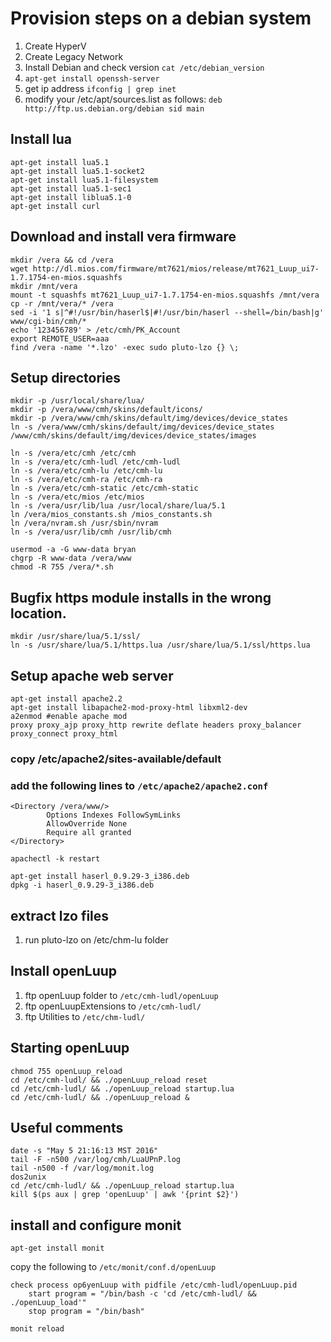 # Provision steps on a debian system

1. Create HyperV
2. Create Legacy Network
3. Install Debian  and check version `cat /etc/debian_version`
4. `apt-get install openssh-server`
5. get ip address `ifconfig | grep inet`
6. modify your /etc/apt/sources.list as follows:
   `deb http://ftp.us.debian.org/debian sid main`

## Install lua
```
apt-get install lua5.1
apt-get install lua5.1-socket2
apt-get install lua5.1-filesystem
apt-get install lua5.1-sec1
apt-get install liblua5.1-0
apt-get install curl
```


## Download and install vera firmware
```
mkdir /vera && cd /vera
wget http://dl.mios.com/firmware/mt7621/mios/release/mt7621_Luup_ui7-1.7.1754-en-mios.squashfs
mkdir /mnt/vera
mount -t squashfs mt7621_Luup_ui7-1.7.1754-en-mios.squashfs /mnt/vera
cp -r /mnt/vera/* /vera
sed -i '1 s|^#!/usr/bin/haserl$|#!/usr/bin/haserl --shell=/bin/bash|g' www/cgi-bin/cmh/*
echo '123456789' > /etc/cmh/PK_Account
export REMOTE_USER=aaa
find /vera -name '*.lzo' -exec sudo pluto-lzo {} \;

```

## Setup directories
```
mkdir -p /usr/local/share/lua/
mkdir -p /vera/www/cmh/skins/default/icons/
mkdir -p /vera/www/cmh/skins/default/img/devices/device_states
ln -s /vera/www/cmh/skins/default/img/devices/device_states /www/cmh/skins/default/img/devices/device_states/images

ln -s /vera/etc/cmh /etc/cmh
ln -s /vera/etc/cmh-ludl /etc/cmh-ludl
ln -s /vera/etc/cmh-lu /etc/cmh-lu
ln -s /vera/etc/cmh-ra /etc/cmh-ra
ln -s /vera/etc/cmh-static /etc/cmh-static
ln -s /vera/etc/mios /etc/mios
ln -s /vera/usr/lib/lua /usr/local/share/lua/5.1
ln /vera/mios_constants.sh /mios_constants.sh
ln /vera/nvram.sh /usr/sbin/nvram
ln -s /vera/usr/lib/cmh /usr/lib/cmh

usermod -a -G www-data bryan
chgrp -R www-data /vera/www
chmod -R 755 /vera/*.sh

```

## Bugfix https module installs in the wrong location.
```
mkdir /usr/share/lua/5.1/ssl/
ln -s /usr/share/lua/5.1/https.lua /usr/share/lua/5.1/ssl/https.lua
```

## Setup apache web server
```
apt-get install apache2.2
apt-get install libapache2-mod-proxy-html libxml2-dev
a2enmod #enable apache mod
proxy proxy_ajp proxy_http rewrite deflate headers proxy_balancer proxy_connect proxy_html
```
### copy /etc/apache2/sites-available/default
### add the following lines to  `/etc/apache2/apache2.conf`
```
<Directory /vera/www/>
        Options Indexes FollowSymLinks
        AllowOverride None
        Require all granted
</Directory>

apachectl -k restart
```

```
apt-get install haserl_0.9.29-3_i386.deb
dpkg -i haserl_0.9.29-3_i386.deb
```

## extract lzo files
1. run pluto-lzo on /etc/chm-lu folder

## Install openLuup
1. ftp openLuup folder to `/etc/cmh-ludl/openLuup`
2. ftp openLuupExtensions to `/etc/cmh-ludl/`
3. ftp Utilities to `/etc/chm-ludl/`

## Starting openLuup
```
chmod 755 openLuup_reload
cd /etc/cmh-ludl/ && ./openLuup_reload reset
cd /etc/cmh-ludl/ && ./openLuup_reload startup.lua
cd /etc/cmh-ludl/ && ./openLuup_reload &
```

## Useful comments
```
date -s "May 5 21:16:13 MST 2016"
tail -F -n500 /var/log/cmh/LuaUPnP.log
tail -n500 -f /var/log/monit.log
dos2unix
cd /etc/cmh-ludl/ && ./openLuup_reload startup.lua
kill $(ps aux | grep 'openLuup' | awk '{print $2}')
```

## install and configure monit
```
apt-get install monit
```
copy the following to `/etc/monit/conf.d/openLuup`

```
check process op6yenLuup with pidfile /etc/cmh-ludl/openLuup.pid
    start program = "/bin/bash -c 'cd /etc/cmh-ludl/ && ./openLuup_load'"
    stop program = "/bin/bash"

monit reload

```
